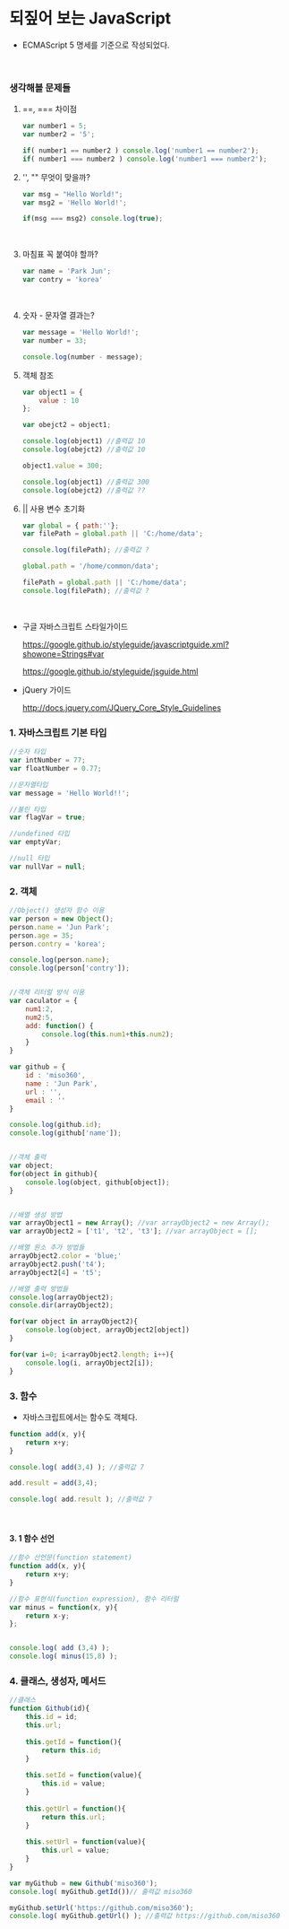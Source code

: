 # 되짚어 보는 JavaScript 

 - ECMAScript 5 명세를 기준으로 작성되었다.

   ​



### 생각해볼 문제들

1. ==, === 차이점

   ```javascript
   var number1 = 5;
   var number2 = '5';

   if( number1 == number2 ) console.log('number1 == number2');
   if( number1 === number2 ) console.log('number1 === number2');
   ```




1. '', "" 무엇이 맞을까?

   ```javascript
   var msg = "Hello World!";
   var msg2 = 'Hello World!';

   if(msg === msg2) console.log(true);
   ```

   ​

2. 마침표 꼭 붙여야 할까?

   ```javascript
   var name = 'Park Jun';
   var contry = 'korea'
   ```
   ​

3. 숫자 - 문자열 결과는?

   ```javascript
   var message = 'Hello World!';
   var number = 33;

   console.log(number - message);
   ```




5. 객체 참조

   ```javascript
   var object1 = {
       value : 10
   };

   var obejct2 = object1;

   console.log(object1) //출력값 10
   console.log(obejct2) //출력값 10

   object1.value = 300;

   console.log(object1) //출력값 300
   console.log(obejct2) //출력값 ??
   ```



6. || 사용 변수 초기화

   ```javascript
   var global = { path:''};
   var filePath = global.path || 'C:/home/data';

   console.log(filePath); //출력값 ?

   global.path = '/home/common/data';

   filePath = global.path || 'C:/home/data';
   console.log(filePath); //출력값 ?
   ```

   ​


- 구글 자바스크립트 스타일가이드

  https://google.github.io/styleguide/javascriptguide.xml?showone=Strings#var

  https://google.github.io/styleguide/jsguide.html

- jQuery 가이드

  http://docs.jquery.com/JQuery_Core_Style_Guidelines





### 1. 자바스크립트 기본 타입 

```javascript
//숫자 타입
var intNumber = 77;
var floatNumber = 0.77;

//문자열타입
var message = 'Hello World!!';

//불린 타입
var flagVar = true;

//undefined 타입
var emptyVar;

//null 타입
var nullVar = null;
```



### 2. 객체

```javascript
//Object() 생성자 함수 이용
var person = new Object();
person.name = 'Jun Park';
person.age = 35;
person.contry = 'korea';

console.log(person.name);
console.log(person['contry']);


//객체 리터럴 방식 이용
var caculator = {
    num1:2,
    num2:5,
    add: function() {
        console.log(this.num1+this.num2);  
    }
}

var github = {
    id : 'miso360',
  	name : 'Jun Park',
  	url : '',
  	email : ''
}

console.log(github.id);
console.log(github['name']);


//객체 출력
var object;
for(object in github){
    console.log(object, github[object]);
}


//배열 생성 방법
var arrayObject1 = new Array(); //var arrayObject2 = new Array();
var arrayObject2 = ['t1', 't2', 't3']; //var arrayObject = [];

//배열 원소 추가 방법들
arrayObject2.color = 'blue;'
arrayObject2.push('t4');
arrayObject2[4] = 't5';

//배열 출력 방법들
console.log(arrayObject2);
console.dir(arrayObject2);

for(var object in arrayObject2){
    console.log(object, arrayObject2[object])
}

for(var i=0; i<arrayObject2.length; i++){
    console.log(i, arrayObject2[i]);
}
```



### 3. 함수

- 자바스크립트에서는 함수도 객체다.

```javascript
function add(x, y){
	return x+y;
}

console.log( add(3,4) ); //출력값 7 

add.result = add(3,4);

console.log( add.result ); //출력값 7
```

  ​

#### 3. 1 함수 선언

```javascript
//함수 선언문(function statement)
function add(x, y){
    return x+y;
}

//함수 표현식(function expression), 함수 리터럴
var minus = function(x, y){
    return x-y;
};


console.log( add (3,4) );
console.log( minus(15,8) );
```



### 4. 클래스, 생성자, 메서드

```javascript
//클래스
function Github(id){
    this.id = id;
  	this.url;
  
  	this.getId = function(){
        return this.id;
    }
    
    this.setId = function(value){
        this.id = value;
    }
    
    this.getUrl = function(){
        return this.url;
    }
    
    this.setUrl = function(value){
        this.url = value;
    }
}

var myGithub = new Github('miso360');
console.log( myGithub.getId())// 출력값 miso360

myGithub.setUrl('https://github.com/miso360');
console.log( myGithub.getUrl() ); //출력값 https://github.com/miso360
```

